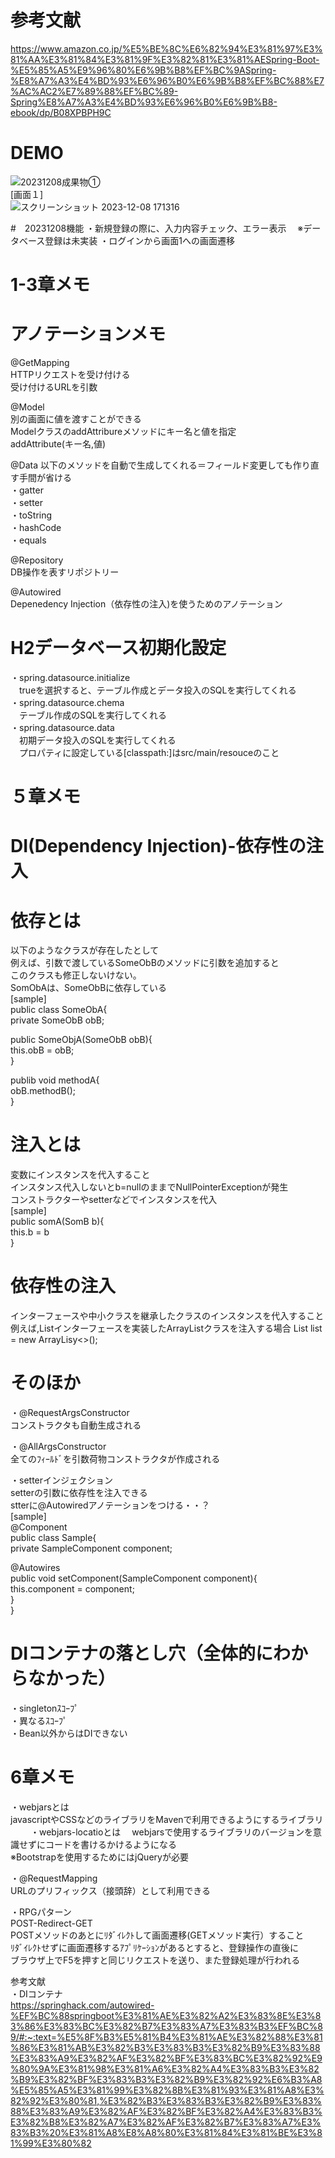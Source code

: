 # 参考文献
https://www.amazon.co.jp/%E5%BE%8C%E6%82%94%E3%81%97%E3%81%AA%E3%81%84%E3%81%9F%E3%82%81%E3%81%AESpring-Boot-%E5%85%A5%E9%96%80%E6%9B%B8%EF%BC%9ASpring-%E8%A7%A3%E4%BD%93%E6%96%B0%E6%9B%B8%EF%BC%88%E7%AC%AC2%E7%89%88%EF%BC%89-Spring%E8%A7%A3%E4%BD%93%E6%96%B0%E6%9B%B8-ebook/dp/B08XPBPH9C

# DEMO  
![20231208成果物①](https://github.com/f1351050/springKaitaisyo/assets/126868552/103065f2-508d-4f30-9820-557ecc70d0a6)  
[画面１]  
![スクリーンショット 2023-12-08 171316](https://github.com/f1351050/springKaitaisyo/assets/126868552/a491e066-5b70-4943-bb66-8f3f19044a41)

#　20231208機能
・新規登録の際に、入力内容チェック、エラー表示
　※データべース登録は未実装
・ログインから画面1への画面遷移

# 1-3章メモ
# アノテーションメモ  
@GetMapping  
HTTPリクエストを受け付ける  
受け付けるURLを引数

@Model  
別の画面に値を渡すことができる  
ModelクラスのaddAttribureメソッドにキー名と値を指定  
addAttribute(キー名,値)   

@Data
以下のメソッドを自動で生成してくれる＝フィールド変更しても作り直す手間が省ける  
・gatter    
・setter   
・toString   
・hashCode   
・equals   

@Repository  
DB操作を表すリポジトリー

@Autowired  
Depenedency Injection（依存性の注入)を使うためのアノテーション   


# H2データベース初期化設定  
・spring.datasource.initialize  
　trueを選択すると、テーブル作成とデータ投入のSQLを実行してくれる  
・spring.datasource.chema  
　テーブル作成のSQLを実行してくれる    
・spring.datasource.data  
　初期データ投入のSQLを実行してくれる  
　プロパティに設定している[classpath:]はsrc/main/resouceのこと  


# ５章メモ
# DI(Dependency Injection)-依存性の注入  

# 依存とは  
以下のようなクラスが存在したとして  
例えば、引数で渡しているSomeObBのメソッドに引数を追加すると  
このクラスも修正しないけない。  
SomObAは、SomeObBに依存している  
[sample]  
public class SomeObA{  
 private SomeObB obB;  
   
 public SomeObjA(SomeObB obB){  
  this.obB = obB;  
 }  

 publib void methodA{  
  obB.methodB();  
 }  

# 注入とは  
変数にインスタンスを代入すること  
インスタンス代入しないとb=nullのままでNullPointerExceptionが発生  
コンストラクターやsetterなどでインスタンスを代入  
[sample]  
public somA(SomB b){  
 this.b = b  
}  

# 依存性の注入  
インターフェースや中小クラスを継承したクラスのインスタンスを代入すること  
例えば,Listインターフェースを実装したArrayListクラスを注入する場合
List<Object> list = new ArrayLisy<>();

# そのほか
・@RequestArgsConstructor   
コンストラクタも自動生成される  

・@AllArgsConstructor  
全てのﾌｨｰﾙﾄﾞを引数荷物コンストラクタが作成される  
  
・setterインジェクション  
setterの引数に依存性を注入できる  
stterに@Autowiredアノテーションをつける・・？  
[sample]  
@Component  
public class Sample{  
 private SampleComponent component;  
  
 @Autowires  
  public void setComponent(SampleComponent component){  
  this.component = component;   
 }  
}  
  
# DIコンテナの落とし穴（全体的にわからなかった）
・singletonｽｺｰﾌﾟ  
・異なるｽｺｰﾌﾟ  
・Bean以外からはDIできない


# 6章メモ   
・webjarsとは  
javascriptやCSSなどのライブラリをMavenで利用できるようにするライブラリ  
　　
・webjars-locatioとは　
webjarsで使用するライブラリのバージョンを意識せずにコードを書けるかけるようになる   
※Bootstrapを使用するためにはjQueryが必要   

・@RequestMapping  
URLのプリフィックス（接頭辞）として利用できる  
  
・RPGパターン  
POST-Redirect-GET  
POSTメソッドのあとにﾘﾀﾞｲﾚｸﾄして画面遷移(GETメソッド実行）すること  
ﾘﾀﾞｲﾚｸﾄせずに画面遷移するｱﾌﾟﾘｹｰｼｮﾝがあるとすると、登録操作の直後に  
ブラウザ上でF5を押すと同じリクエストを送り、また登録処理が行われる  
  
参考文献  
・DIコンテナ　  
https://springhack.com/autowired-%EF%BC%88springboot%E3%81%AE%E3%82%A2%E3%83%8E%E3%83%86%E3%83%BC%E3%82%B7%E3%83%A7%E3%83%B3%EF%BC%89/#:~:text=%E5%8F%B3%E5%81%B4%E3%81%AE%E3%82%88%E3%81%86%E3%81%AB%E3%82%B3%E3%83%B3%E3%82%B9%E3%83%88%E3%83%A9%E3%82%AF%E3%82%BF%E3%83%BC%E3%82%92%E9%80%9A%E3%81%98%E3%81%A6%E3%82%A4%E3%83%B3%E3%82%B9%E3%82%BF%E3%83%B3%E3%82%B9%E3%82%92%E6%B3%A8%E5%85%A5%E3%81%99%E3%82%8B%E3%81%93%E3%81%A8%E3%82%92%E3%80%81,%E3%82%B3%E3%83%B3%E3%82%B9%E3%83%88%E3%83%A9%E3%82%AF%E3%82%BF%E3%82%A4%E3%83%B3%E3%82%B8%E3%82%A7%E3%82%AF%E3%82%B7%E3%83%A7%E3%83%B3%20%E3%81%A8%E8%A8%80%E3%81%84%E3%81%BE%E3%81%99%E3%80%82
